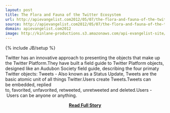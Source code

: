 ```yaml
---
layout: post
title: The Flora and Fauna of the Twitter Ecosystem
url: http://apievangelist.com2012/05/07/the-flora-and-fauna-of-the-twitter-ecosystem/
source: http://apievangelist.com2012/05/07/the-flora-and-fauna-of-the-twitter-ecosystem/
domain: apievangelist.com2012
image: http://kinlane-productions.s3.amazonaws.com/api-evangelist-site/blog/Field-Guide-Tweets.png
---
```

{% include JB/setup %}<p>Twitter has an innovative approach to presenting the objects that make up the Twitter Platform.They have built a field guide to Twitter Platform objects, designed like an Audubon Society field guide, describing the four primaty Twitter objects: Tweets - Also known as a Status Update, Tweets are the basic atomic unit of all things Twitter.Users create Tweets.Tweets can be embedded, replied to, favorited, unfavorited, retweeted, unretweeted and deleted.Users - Users can be anyone or anything.</p>
<center><p><a href="http://apievangelist.com2012/05/07/the-flora-and-fauna-of-the-twitter-ecosystem/" style='padding:25px; font-sze:18px; font-weight: bold;'>Read Full Story</a></p></center>
